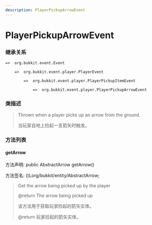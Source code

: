 ```yaml
---
description: PlayerPickupArrowEvent
---
```


# PlayerPickupArrowEvent

### 继承关系

    =>  org.bukkit.event.Event

        =>  org.bukkit.event.player.PlayerEvent

            =>  org.bukkit.event.player.PlayerPickupItemEvent

                =>  org.bukkit.event.player.PlayerPickupArrowEvent

### 类描述

> Thrown when a player picks up an arrow from the ground.
>
> 当玩家自地上捡起一支箭矢时触发。

### 方法列表

#### getArrow

方法声明: public AbstractArrow getArrow()

方法签名: ()Lorg/bukkit/entity/AbstractArrow;

> Get the arrow being picked up by the player
>
> @return The arrow being picked up
>
> 该方法用于获取玩家捡起的箭矢实体。
>
> @return 玩家捡起的箭矢实体。